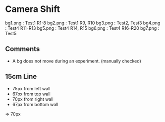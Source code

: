 # Camera Shift

bg1.png : Test1 R1-8
bg2.png : Test1 R9, R10
bg3.png : Test2, Test3
bg4.png : Test4 R11-R13
bg5.png : Test4 R14, R15
bg6.png : Test4 R16-R20
bg7.png : Test5

## Comments
- A bg does not move during an experiment. (manually checked)

## 15cm Line
- 75px from left wall
- 67px from top wall
- 70px from right wall
- 67px from bottom wall

=> 70px
